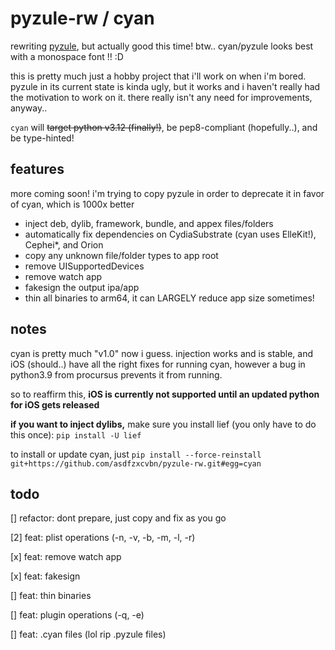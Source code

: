 # pyzule-rw / cyan

rewriting [pyzule](https://github.com/asdfzxcvbn/pyzule), but actually good this time! btw.. cyan/pyzule looks best with a monospace font !! :D

this is pretty much just a hobby project that i'll work on when i'm bored. pyzule in its current state is kinda ugly, but it works and i haven't really had the motivation to work on it. there really isn't any need for improvements, anyway..

`cyan` will ~~target python v3.12 (finally!)~~, be pep8-compliant (hopefully..), and be type-hinted!

## features

more coming soon! i'm trying to copy pyzule in order to deprecate it in favor of cyan, which is 1000x better

- inject deb, dylib, framework, bundle, and appex files/folders
- automatically fix dependencies on CydiaSubstrate (cyan uses ElleKit!), Cephei*, and Orion
- copy any unknown file/folder types to app root
- remove UISupportedDevices
- remove watch app
- fakesign the output ipa/app
- thin all binaries to arm64, it can LARGELY reduce app size sometimes!

## notes

cyan is pretty much "v1.0" now i guess. injection works and is stable, and iOS (should..) have all the right fixes for running cyan, however a bug in python3.9 from procursus prevents it from running.

so to reaffirm this, **iOS is currently not supported until an updated python for iOS gets released**

**if you want to inject dylibs,** make sure you install lief (you only have to do this once): `pip install -U lief`

to install or update cyan, just `pip install --force-reinstall git+https://github.com/asdfzxcvbn/pyzule-rw.git#egg=cyan`

## todo

[] refactor: dont prepare, just copy and fix as you go

[2] feat: plist operations (-n, -v, -b, -m, -l, -r)

[x] feat: remove watch app

[x] feat: fakesign

[] feat: thin binaries

[] feat: plugin operations (-q, -e)

[] feat: .cyan files (lol rip .pyzule files)

